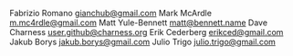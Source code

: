 Fabrizio Romano <gianchub@gmail.com>
Mark McArdle <m.mc4rdle@gmail.com>
Matt Yule-Bennett <matt@bennett.name>
Dave Charness <user.github@charness.org>
Erik Cederberg <erikced@gmail.com>
Jakub Borys <jakub.borys@gmail.com>
Julio Trigo <julio.trigo@gmail.com>

